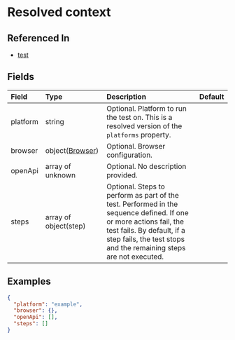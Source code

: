 
# Resolved context



## Referenced In

- [test](/docs/references/schemas/test)

## Fields

Field | Type | Description | Default
:-- | :-- | :-- | :--
platform | string | Optional. Platform to run the test on. This is a resolved version of the `platforms` property. | 
browser | object([Browser](/docs/references/schemas/Browser)) | Optional. Browser configuration. | 
openApi | array of unknown | Optional. No description provided. | 
steps | array of object(step) | Optional. Steps to perform as part of the test. Performed in the sequence defined. If one or more actions fail, the test fails. By default, if a step fails, the test stops and the remaining steps are not executed. | 

## Examples

```json
{
  "platform": "example",
  "browser": {},
  "openApi": [],
  "steps": []
}
```
